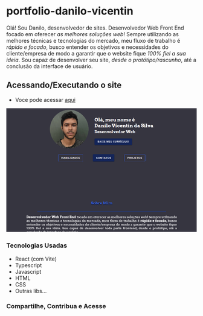 # portfolio-danilo-vicentin

Olá! Sou Danilo, desenvolvedor de sites. Desenvolvedor Web Front End focado em oferecer _as melhores soluções web_! Sempre utilizando as melhores técnicas e tecnologias do mercado, meu fluxo de trabalho é _rápido e focado_, busco entender os objetivos e necessidades do cliente/empresa de modo a garantir que o website fique _100% fiel a sua ideia_. Sou capaz de desenvolver seu site, _desde o protótipo/rascunho_, até a conclusão da interface de usuário.

## Acessando/Executando o site

- Voce pode acessar [aqui](https://portfolio-danilo-vicentin.vercel.app/)

<img src="src/assets/images/project-covers/project.webp" alt="Projeto"/>

### Tecnologias Usadas

- React (com Vite)
- Typescript
- Javascript
- HTML
- CSS
- Outras libs...

### Compartilhe, Contribua e Acesse
